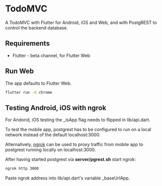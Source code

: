# TodoMVC

A TodoMVC with Flutter for Android, iOS and Web, and with PostgREST to control
the backend database.

## Requirements

* Flutter - beta channel, for Flutter Web

## Run Web

The app defaults to Flutter Web.

```bash
flutter run -d chrome
```

## Testing Android, iOS with ngrok

For Andorid, iOS testing the _isApp flag needs to flipped in lib/api.dart.

To test the mobile app, postgrest has to be configured to run on a local network
instead of the default localhost:3000.

Alternatively, [ngrok](https://ngrok.com/download) can be used to proxy traffic
from mobile app to postgrest running locally on localhost:3000.

After having started postgrest via __server/pgrest.sh__ start ngrok:

```bash
ngrok http 3000
```

Paste ngrok address into lib/api.dart's variable _baseUrlApp.

